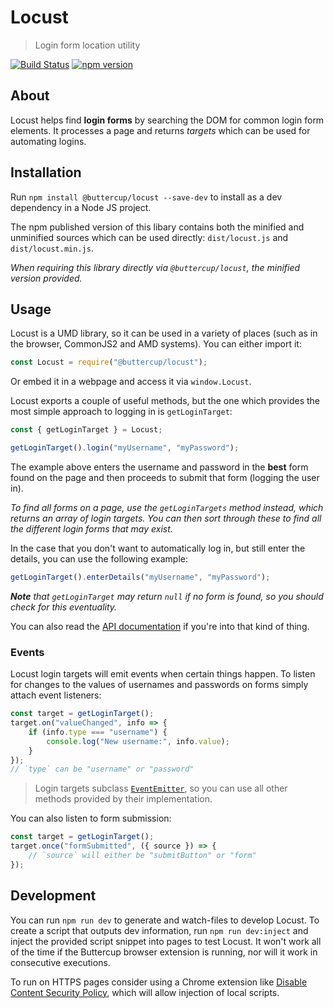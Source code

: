 # Locust

> Login form location utility

[![Build Status](https://travis-ci.org/buttercup/locust.svg?branch=master)](https://travis-ci.org/buttercup/locust) [![npm version](https://badge.fury.io/js/%40buttercup%2Flocust.svg)](https://www.npmjs.com/package/@buttercup/locust)

## About

Locust helps find **login forms** by searching the DOM for common login form elements. It processes a page and returns _targets_ which can be used for automating logins.

## Installation

Run `npm install @buttercup/locust --save-dev` to install as a dev dependency in a Node JS project.

The npm published version of this libary contains both the minified and unminified sources which can be used directly: `dist/locust.js` and `dist/locust.min.js`.

_When requiring this library directly via `@buttercup/locust`, the minified version provided._

## Usage

Locust is a UMD library, so it can be used in a variety of places (such as in the browser, CommonJS2 and AMD systems). You can either import it:

```javascript
const Locust = require("@buttercup/locust");
```

Or embed it in a webpage and access it via `window.Locust`.

Locust exports a couple of useful methods, but the one which provides the most simple approach to logging in is `getLoginTarget`:

```javascript
const { getLoginTarget } = Locust;

getLoginTarget().login("myUsername", "myPassword");
```

The example above enters the username and password in the **best** form found on the page and then proceeds to submit that form (logging the user in).

_To find all forms on a page, use the `getLoginTargets` method instead, which returns an array of login targets. You can then sort through these to find all the different login forms that may exist._

In the case that you don't want to automatically log in, but still enter the details, you can use the following example:

```javascript
getLoginTarget().enterDetails("myUsername", "myPassword");
```

_**Note** that `getLoginTarget` may return `null` if no form is found, so you should check for this eventuality._

You can also read the [API documentation](https://github.com/buttercup/locust/blob/master/API.md) if you're into that kind of thing.

### Events

Locust login targets will emit events when certain things happen. To listen for changes to the values of usernames and passwords on forms simply attach event listeners:

```javascript
const target = getLoginTarget();
target.on("valueChanged", info => {
    if (info.type === "username") {
        console.log("New username:", info.value);
    }
});
// `type` can be "username" or "password"
```

> Login targets subclass [`EventEmitter`](https://github.com/primus/eventemitter3), so you can use all other methods provided by their implementation.

You can also listen to form submission:

```javascript
const target = getLoginTarget();
target.once("formSubmitted", ({ source }) => {
    // `source` will either be "submitButton" or "form"
});
```

## Development

You can run `npm run dev` to generate and watch-files to develop Locust. To create a script that outputs dev information, run `npm run dev:inject` and inject the provided script snippet into pages to test Locust. It won't work all of the time if the Buttercup browser extension is running, nor will it work in consecutive executions.

To run on HTTPS pages consider using a Chrome extension like [Disable Content Security Policy](https://chrome.google.com/webstore/detail/disable-content-security/ieelmcmcagommplceebfedjlakkhpden?hl=en), which will allow injection of local scripts.
